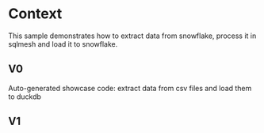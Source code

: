 # Context

This sample demonstrates how to extract data from snowflake, process it in sqlmesh and load it to snowflake.

## V0

Auto-generated showcase code: extract data from csv files and load them to duckdb


## V1